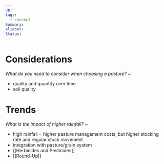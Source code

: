 ```yaml
---
up: 
tags:
  - concept
Summary: 
aliases: 
Status:
---
```

# Considerations
*What do you need to consider when choosing a pasture?*
~
- quality and quantity over time
- soil quality
<!--SR:!2025-03-14,4,270-->

# Trends
*What is the impact of higher rainfall?*
~
- high rainfall = higher pasture management costs, but higher stocking rate and regular stock movement
- integration with pasture/grain system
- [[Herbicides and Pesticides]]
- [[Round-Up]]
<!--SR:!2025-03-13,3,252-->

